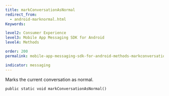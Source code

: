 ```yaml
---
title: markConversationAsNormal
redirect_from:
  - android-marknormal.html
Keywords:

level2: Consumer Experience
level3: Mobile App Messaging SDK for Android
level4: Methods

order: 200
permalink: mobile-app-messaging-sdk-for-android-methods-markconversationasnormal.html

indicator: messaging
---
```


Marks the current conversation as normal. 

`public static void markConversationAsNormal()`
